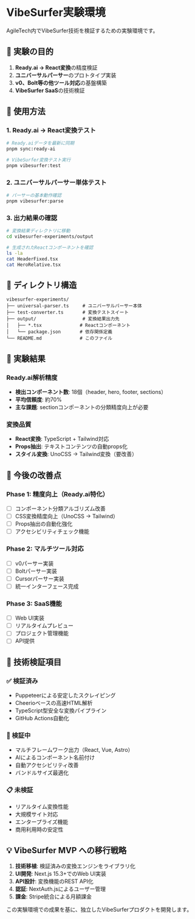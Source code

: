 # VibeSurfer実験環境

AgileTech内でVibeSurfer技術を検証するための実験環境です。

## 🎯 実験の目的

1. **Ready.ai → React変換**の精度検証
2. **ユニバーサルパーサー**のプロトタイプ実装
3. **v0、Bolt等の他ツール対応**の基盤構築
4. **VibeSurfer SaaS**の技術検証

## 🚀 使用方法

### 1. Ready.ai → React変換テスト

```bash
# Ready.aiデータを最新に同期
pnpm sync:ready-ai

# VibeSurfer変換テスト実行
pnpm vibesurfer:test
```

### 2. ユニバーサルパーサー単体テスト

```bash
# パーサーの基本動作確認
pnpm vibesurfer:parse
```

### 3. 出力結果の確認

```bash
# 変換結果ディレクトリに移動
cd vibesurfer-experiments/output

# 生成されたReactコンポーネントを確認
ls -la
cat HeaderFixed.tsx
cat HeroRelative.tsx
```

## 📁 ディレクトリ構造

```
vibesurfer-experiments/
├── universal-parser.ts     # ユニバーサルパーサー本体
├── test-converter.ts       # 変換テストスイート
├── output/                 # 変換結果出力先
│   ├── *.tsx              # Reactコンポーネント
│   └── package.json       # 依存関係定義
└── README.md              # このファイル
```

## 🧪 実験結果

### Ready.ai解析精度

- **検出コンポーネント数**: 18個（header, hero, footer, sections）
- **平均信頼度**: 約70%
- **主な課題**: sectionコンポーネントの分類精度向上が必要

### 変換品質

- **React変換**: TypeScript + Tailwind対応
- **Props抽出**: テキストコンテンツの自動props化
- **スタイル変換**: UnoCSS → Tailwind変換（要改善）

## 🎯 今後の改善点

### Phase 1: 精度向上（Ready.ai特化）
- [ ] コンポーネント分類アルゴリズム改善
- [ ] CSS変換精度向上（UnoCSS → Tailwind）
- [ ] Props抽出の自動化強化
- [ ] アクセシビリティチェック機能

### Phase 2: マルチツール対応
- [ ] v0パーサー実装
- [ ] Boltパーサー実装
- [ ] Cursorパーサー実装
- [ ] 統一インターフェース完成

### Phase 3: SaaS機能
- [ ] Web UI実装
- [ ] リアルタイムプレビュー
- [ ] プロジェクト管理機能
- [ ] API提供

## 🔬 技術検証項目

### ✅ 検証済み
- Puppeteerによる安定したスクレイピング
- Cheerioベースの高速HTML解析
- TypeScript型安全な変換パイプライン
- GitHub Actions自動化

### 🚧 検証中
- マルチフレームワーク出力（React, Vue, Astro）
- AIによるコンポーネント名前付け
- 自動アクセシビリティ改善
- バンドルサイズ最適化

### 📋 未検証
- リアルタイム変換性能
- 大規模サイト対応
- エンタープライズ機能
- 商用利用時の安定性

## 💡 VibeSurfer MVP への移行戦略

1. **技術移植**: 検証済みの変換エンジンをライブラリ化
2. **UI開発**: Next.js 15.3+でのWeb UI実装
3. **API設計**: 変換機能のREST API化
4. **認証**: NextAuth.jsによるユーザー管理
5. **課金**: Stripe統合による月額課金

この実験環境での成果を基に、独立したVibeSurferプロダクトを開発します。